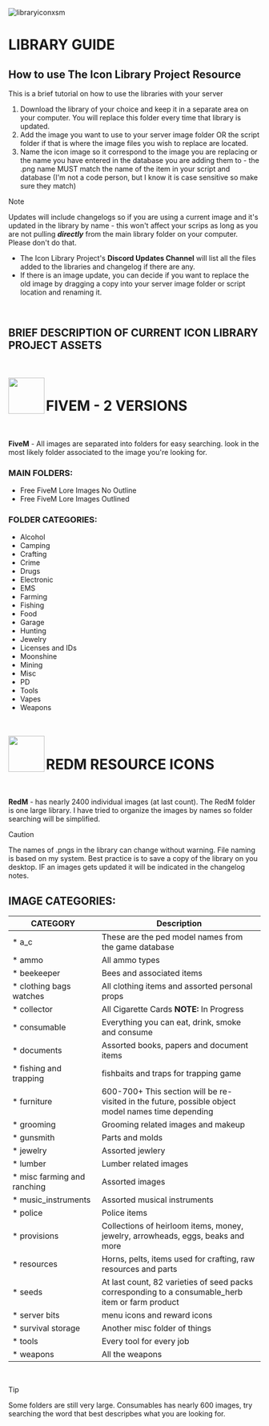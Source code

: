 ![libraryiconxsm](https://github.com/user-attachments/assets/31390ce3-d122-40fe-b69d-2b23c22cd500)
# LIBRARY GUIDE

## How to use The Icon Library Project Resource

This is a brief tutorial on how to use the libraries with your server

1. Download the library of your choice and keep it in a separate area on your computer. You will replace this folder every time that library is updated.
2. Add the image you want to use to your server image folder OR the script folder if that is where the image files you wish to replace are located.
3. Name the icon image so it correspond to the image you are replacing or the name you have entered in the database you are adding them to - the .png name MUST match the name of the item in your script and database (I'm not a code person, but I know it is case sensitive so make sure they match)

> [!NOTE]
> Updates will include changelogs so if you are using a current image and it's updated in the library by name - this won't affect your scrips as long as you are not pulling _**directly**_ from the main library folder on your computer. Please don't do that.

* The Icon Library Project's **Discord Updates Channel** will list all the files added to the libraries and changelog if there are any.
* If there is an image update, you can decide if you want to replace the old image by dragging a copy into your server image folder or script location and renaming it.
<br/>

## BRIEF DESCRIPTION OF CURRENT ICON LIBRARY PROJECT ASSETS
<br/>
<br/>

<img align="left" width="72" src="https://github.com/user-attachments/assets/d599d702-8cdf-4de0-824d-fe4d852cb1f0"/>

# FIVEM - 2 VERSIONS
<br/>

**FiveM** - All images are separated into folders for easy searching. look in the most likely folder associated to the image you're looking for.<br/>

### **MAIN FOLDERS:**
* Free FiveM Lore Images No Outline
* Free FiveM Lore Images Outlined

### **FOLDER CATEGORIES:**
* Alcohol
* Camping
* Crafting
* Crime
* Drugs
* Electronic
* EMS
* Farming
* Fishing
* Food
* Garage
* Hunting
* Jewelry
* Licenses and IDs
* Moonshine
* Mining
* Misc
* PD
* Tools
* Vapes
* Weapons

<br/>
<br/>

<img align="left" width="72" src="https://github.com/user-attachments/assets/03bd8da2-6c3e-4512-b180-faf3f4354ed6"/>

# REDM RESOURCE ICONS
<br/>

**RedM** - has nearly 2400 individual images (at last count). The RedM folder is one large library. I have tried to organize the images by names so folder searching will be simplified. 

> [!CAUTION]
> The names of .pngs in the library can change without warning. File naming is based on my system. Best practice is to save a copy of the library on you desktop. IF an images gets updated it will be indicated in the changelog notes.

## IMAGE CATEGORIES:
| CATEGORY | Description |
| --- | --- |
| * a_c | These are the ped model names from the game database |
| * ammo | All ammo types |
| * beekeeper | Bees and associated items |
| * clothing bags watches | All clothing items and assorted personal props |
| * collector | All Cigarette Cards **NOTE:** In Progress |
| * consumable | Everything you can eat, drink, smoke and consume |
| * documents | Assorted books, papers and document items |
| * fishing and trapping | fishbaits and traps for trapping game |
| * furniture | 600-700+ This section will be re-visited in the future, possible object model names time depending |
| * grooming | Grooming related images and makeup |
| * gunsmith | Parts and molds |
| * jewelry | Assorted jewlery |
| * lumber | Lumber related images |
| * misc farming and ranching | Assorted images |
| * music_instruments | Assorted musical instruments |
| * police | Police items |
| * provisions | Collections of heirloom items, money, jewelry, arrowheads, eggs, beaks and more |    
| * resources | Horns, pelts, items used for crafting, raw resources and parts |
| * seeds | At last count, 82 varieties of seed packs corresponding to a consumable_herb item or farm product |
| * server bits | menu icons and reward icons |
| * survival storage | Another misc folder of things |
| * tools | Every tool for every job |
| * weapons | All the weapons |
<br/>
  
> [!TIP]
> Some folders are still very large. Consumables has nearly 600 images, try searching the word that best descripbes what you are looking for.
